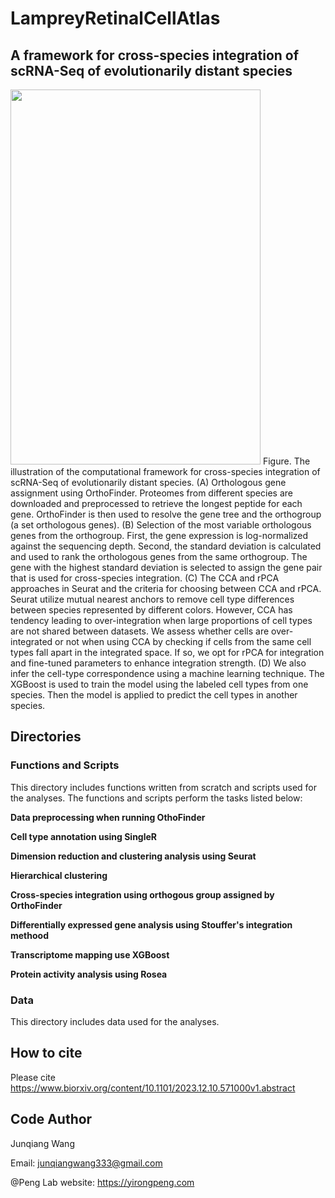 # LampreyRetinalCellAtlas

## A framework for cross-species integration of scRNA-Seq of evolutionarily distant species

<img src="/Illustrative_Figures/Figure_cross-species_integration_framework_v0.6.png" width="400" height="600">
Figure. The illustration of the computational framework for cross-species integration of scRNA-Seq of evolutionarily distant species. (A) Orthologous gene assignment using OrthoFinder. Proteomes from different species are downloaded and preprocessed to retrieve the longest peptide for each gene. OrthoFinder is then used to resolve the gene tree and the orthogroup (a set orthologous genes). (B) Selection of the most variable orthologous genes from the orthogroup. First, the gene expression is log-normalized against the sequencing depth. Second, the standard deviation is calculated and used to rank the orthologous genes from the same orthogroup. The gene with the highest standard deviation is selected to assign the gene pair that is used for cross-species integration. (C) The CCA and rPCA approaches in Seurat and the criteria for choosing between CCA and rPCA. Seurat utilize mutual nearest anchors to remove cell type differences between species represented by different colors. However, CCA has tendency leading to over-integration when large proportions of cell types are not shared between datasets. We assess whether cells are over-integrated or not when using CCA by checking if cells from the same cell types fall apart in the integrated space. If so, we opt for rPCA for integration and fine-tuned parameters to enhance integration strength. (D) We also infer the cell-type correspondence using a machine learning technique. The XGBoost is used to train the model using the labeled cell types from one species. Then the model is applied to predict the cell types in another species.

## Directories 
### Functions and Scripts
This directory includes functions written from scratch and scripts used for the analyses. The functions and scripts perform the tasks listed below:

**Data preprocessing when running OthoFinder**

**Cell type annotation using SingleR**

**Dimension reduction and clustering analysis using Seurat**

**Hierarchical clustering**

**Cross-species integration using orthogous group assigned by OrthoFinder**

**Differentially expressed gene analysis using Stouffer's integration methood**

**Transcriptome mapping use XGBoost**

**Protein activity analysis using Rosea**

### Data
This directory includes data used for the analyses.

## How to cite
Please cite https://www.biorxiv.org/content/10.1101/2023.12.10.571000v1.abstract

## Code Author
Junqiang Wang

Email: junqiangwang333@gmail.com

@Peng Lab 
website: [](https://yirongpeng.com)https://yirongpeng.com
